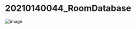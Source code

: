 # 20210140044_RoomDatabase
![image](https://github.com/HariIDn/20210140044_RoomDatabase/assets/108159696/eb4ef674-1c19-44a4-8105-d0cc24df5872)
